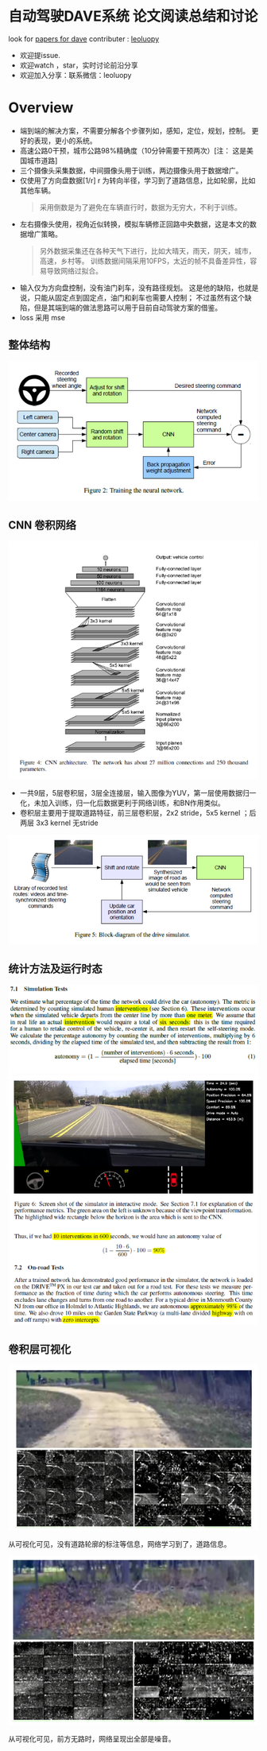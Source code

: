 

# 自动驾驶DAVE系统 论文阅读总结和讨论

look for [papers for dave](./End+to+End+Learning+for+Self-Driving+Cars.pdf)
contributer : [leoluopy](https://github.com/leoluopy)

+ 欢迎提issue.
+ 欢迎watch ，star，实时讨论前沿分享
+ 欢迎加入分享：联系微信：leoluopy

# Overview
+ 端到端的解决方案，不需要分解各个步骤列如，感知，定位，规划，控制。 更好的表现，更小的系统。
+ 高速公路0干预，城市公路98%精确度（10分钟需要干预两次）[注： 这是美国城市道路]
+ 三个摄像头采集数据，中间摄像头用于训练，两边摄像头用于数据增广。
+ 仅使用了方向盘数据[1/r] r 为转向半径，学习到了道路信息，比如轮廓，比如其他车辆。
    > 采用倒数是为了避免在车辆直行时，数据为无穷大，不利于训练。
+ 左右摄像头使用，视角近似转换，模拟车辆修正回路中央数据，这是本文的数据增广策略。
    > 另外数据采集还在各种天气下进行，比如大晴天，雨天，阴天，城市，高速，乡村等。
    > 训练数据间隔采用10FPS，太近的帧不具备差异性，容易导致网络过拟合。
+ 输入仅为方向盘控制，没有油门刹车，没有路径规划。 这是他的缺陷，也就是说，只能从固定点到固定点，油门和刹车也需要人控制；
不过虽然有这个缺陷，但是其端到端的做法思路可以用于目前自动驾驶方案的借鉴。
+ loss 采用 mse


## 整体结构
![](./overview.PNG)

## CNN 卷积网络
![](./net.PNG)
+ 一共9层，5层卷积层，3层全连接层，输入图像为YUV，第一层使用数据归一化，未加入训练，归一化后数据更利于网络训练，和BN作用类似。
+ 卷积层主要用于提取道路特征，前三层卷积层，2x2 stride，5x5 kernel ；后两层 3x3 kernel 无stride

![](./framework.PNG)


## 统计方法及运行时态
![](./formula.PNG)
![](./test_visualization.PNG)


## 卷积层可视化
![](./unpaved_road.PNG)

从可视化可见，没有道路轮廓的标注等信息，网络学习到了，道路信息。

![](./forest.PNG)

从可视化可见，前方无路时，网络呈现出全部是噪音。


